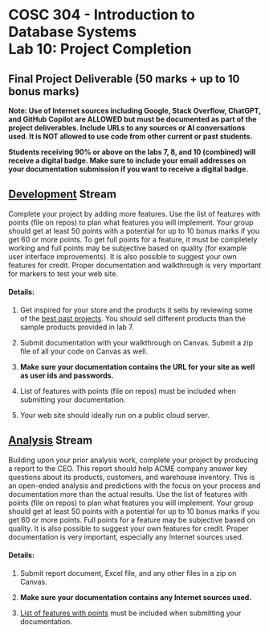 # COSC 304 - Introduction to Database Systems<br>Lab 10: Project Completion

## Final Project Deliverable (50 marks + up to 10 bonus marks)

**Note: Use of Internet sources including Google, Stack Overflow, ChatGPT, and GitHub Copilot are ALLOWED but must be documented as part of the project deliverables. Include URLs to any sources or AI conversations used. It is NOT allowed to use code from other current or past students.**

**Students receiving 90% or above on the labs 7, 8, and 10 (combined) will receive a digital badge. Make sure to include your email addresses on your documentation submission if you want to receive a digital badge.**

## [Development](develop/) Stream

Complete your project by adding more features. Use the list of features with points (file on repos) to plan what features you will implement. Your group should get at least 50 points with a potential for up to 10 bonus marks if you get 60 or more points. To get full points for a feature, it must be completely working and full points may be subjective based on quality (for example user interface improvements). It is also possible to suggest your own features for credit. Proper documentation and walkthrough is very important for markers to test your web site.

#### Details:

1. Get inspired for your store and the products it sells by reviewing some of the [best past projects](https://cmps-people.ok.ubc.ca/rlawrenc/teaching/304/Project/index.html). You should sell different products than the sample products provided in lab 7.

2. Submit documentation with your walkthrough on Canvas. Submit a zip file of all your code on Canvas as well.

3. **Make sure your documentation contains the URL for your site as well as user ids and passwords.**

4. List of features with points (file on repos) must be included when submitting your documentation.

5. Your web site should ideally run on a public cloud server.

## [Analysis](analyze/) Stream

Building upon your prior analysis work, complete your project by producing a report to the CEO. This report should help ACME company answer key questions about its products, customers, and warehouse inventory. This is an open-ended analysis and predictions with the focus on your process and documentation more than the actual results. Use the list of features with points (file on repos) to plan what features you will implement. Your group should get at least 50 points with a potential for up to 10 bonus marks if you get 60 or more points. Full points for a feature may be subjective based on quality. It is also possible to suggest your own features for credit. Proper documentation is very important, especially any Internet sources used.

#### Details:

1. Submit report document, Excel file, and any other files in a zip on Canvas.

2. **Make sure your documentation contains any Internet sources used.**

3. [List of features with points](analyze/analyzeProjectFeatureMarking.docx) must be included when submitting your documentation.
